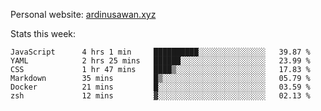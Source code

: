 Personal website: [ardinusawan.xyz](https://ardinusawan.xyz)

Stats this week:
<!--START_SECTION:waka-->

```text
JavaScript      4 hrs 1 min     ██████████░░░░░░░░░░░░░░░   39.87 %
YAML            2 hrs 25 mins   ██████░░░░░░░░░░░░░░░░░░░   23.99 %
CSS             1 hr 47 mins    ████▒░░░░░░░░░░░░░░░░░░░░   17.83 %
Markdown        35 mins         █▒░░░░░░░░░░░░░░░░░░░░░░░   05.79 %
Docker          21 mins         █░░░░░░░░░░░░░░░░░░░░░░░░   03.59 %
zsh             12 mins         ▓░░░░░░░░░░░░░░░░░░░░░░░░   02.13 %
```

<!--END_SECTION:waka-->
